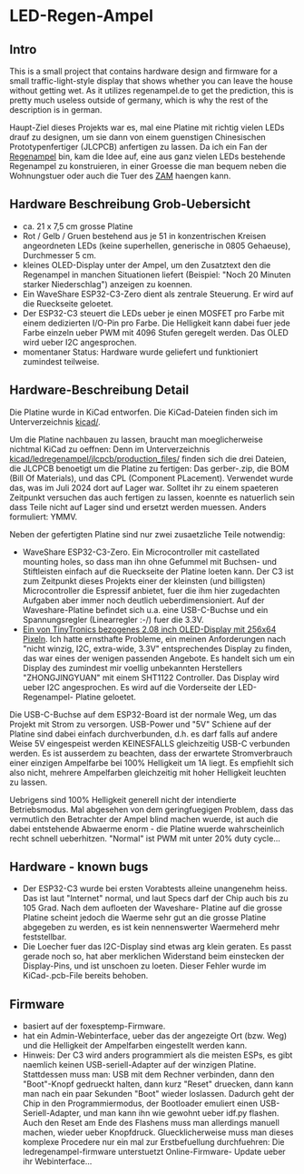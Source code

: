 
# LED-Regen-Ampel

## Intro

This is a small project that contains hardware design and
firmware for a small traffic-light-style display that shows
whether you can leave the house without getting wet. As it
utilizes regenampel.de to get the prediction, this is pretty
much useless outside of germany, which is why the rest of
the description is in german.

Haupt-Ziel dieses Projekts war es, mal eine Platine mit
richtig vielen LEDs drauf zu designen, um sie dann von einem
guenstigen Chinesischen Prototypenfertiger (JLCPCB) anfertigen
zu lassen.
Da ich ein Fan der [Regenampel](https://regenampel.de)
bin, kam die Idee auf, eine aus ganz vielen LEDs bestehende
Regenampel zu konstruieren, in einer Groesse die man bequem
neben die Wohnungstuer oder auch die Tuer des [ZAM](https://zam.haus)
haengen kann.


## Hardware Beschreibung Grob-Uebersicht

* ca. 21 x 7,5 cm grosse Platine
* Rot / Gelb / Gruen bestehend aus je 51 in konzentrischen Kreisen
  angeordneten LEDs (keine superhellen, generische in 0805 Gehaeuse),
  Durchmesser 5 cm.
* kleines OLED-Display unter der Ampel, um den Zusatztext den die
  Regenampel in manchen Situationen liefert (Beispiel: "Noch 20 Minuten
  starker Niederschlag") anzeigen zu koennen.
* Ein WaveShare ESP32-C3-Zero dient als zentrale Steuerung. Er wird
  auf die Rueckseite geloetet.
* Der ESP32-C3 steuert die LEDs ueber je einen MOSFET pro Farbe
  mit einem dedizierten I/O-Pin pro Farbe. Die Helligkeit kann dabei
  fuer jede Farbe einzeln ueber PWM mit 4096 Stufen geregelt werden.
  Das OLED wird ueber I2C angesprochen.
* momentaner Status: Hardware wurde geliefert und funktioniert zumindest
  teilweise.


## Hardware-Beschreibung Detail

Die Platine wurde in KiCad entworfen.
Die KiCad-Dateien finden sich im Unterverzeichnis [kicad/](kicad/).

Um die Platine nachbauen zu lassen, braucht man moeglicherweise
nichtmal KiCad zu oeffnen: Denn im Unterverzeichnis
[kicad/ledregenampel/jlcpcb/production_files/](kicad/ledregenampel/jlcpcb/production_files/)
finden sich die drei Dateien, die JLCPCB benoetigt um die Platine
zu fertigen: Das gerber-.zip, die BOM (Bill Of Materials), und das
CPL (Component PLacement). Verwendet wurde das, was im Juli 2024
dort auf Lager war. Solltet ihr zu einem spaeteren Zeitpunkt versuchen
das auch fertigen zu lassen, koennte es natuerlich sein dass Teile
nicht auf Lager sind und ersetzt werden muessen. Anders formuliert: YMMV.

Neben der gefertigten Platine sind nur zwei zusaetzliche Teile
notwendig:

* WaveShare ESP32-C3-Zero. Ein Microcontroller mit castellated mounting
  holes, so dass man ihn ohne Gefummel mit Buchsen- und Stiftleisten
  einfach auf die Rueckseite der Platine loeten kann. Der C3 ist zum
  Zeitpunkt dieses Projekts einer der kleinsten (und billigsten)
  Microcontroller die Espressif anbietet, fuer die ihm hier zugedachten
  Aufgaben aber immer noch deutlich ueberdimensioniert. Auf der
  Waveshare-Platine befindet sich u.a. eine USB-C-Buchse und ein
  Spannungsregler (Linearregler :-/) fuer die 3.3V.
* [Ein von TinyTronics bezogenes 2.08 inch OLED-Display mit 256x64 Pixeln](https://www.tinytronics.nl/en/displays/oled/2.08-inch-oled-display-256*64-pixels-white-i2c). Ich hatte
  ernsthafte Probleme, ein meinen Anforderungen nach "nicht winzig, I2C,
  extra-wide, 3.3V" entsprechendes Display zu finden, das war eines der
  wenigen passenden Angebote. Es handelt sich um ein Display
  des zumindest mir voellig unbekannten Herstellers "ZHONGJINGYUAN"
  mit einem SHT1122 Controller. Das Display wird ueber I2C
  angesprochen. Es wird auf die Vorderseite der LED-Regenampel-
  Platine geloetet.

Die USB-C-Buchse auf dem ESP32-Board ist der normale Weg, um
das Projekt mit Strom zu versorgen. USB-Power und "5V" Schiene
auf der Platine sind dabei einfach durchverbunden, d.h. es darf
falls auf andere Weise 5V eingespeist werden KEINESFALLS
gleichzeitig USB-C verbunden werden. Es ist ausserdem zu
beachten, dass der erwartete Stromverbrauch einer einzigen
Ampelfarbe bei 100% Helligkeit um 1A liegt. Es empfiehlt sich
also nicht, mehrere Ampelfarben gleichzeitig mit hoher
Helligkeit leuchten zu lassen.

Uebrigens sind 100% Helligkeit generell nicht der intendierte
Betriebsmodus. Mal abgesehen von dem geringfuegigen Problem,
dass das vermutlich den Betrachter der Ampel blind machen
wuerde, ist auch die dabei entstehende Abwaerme enorm -
die Platine wuerde wahrscheinlich recht schnell ueberhitzen.
"Normal" ist PWM mit unter 20% duty cycle...


## Hardware - known bugs

* Der ESP32-C3 wurde bei ersten Vorabtests alleine unangenehm
  heiss. Das ist laut "Internet" normal, und laut Specs darf
  der Chip auch bis zu 105 Grad. Nach dem aufloeten der Waveshare-
  Platine auf die grosse Platine scheint jedoch die
  Waerme sehr gut an die grosse Platine abgegeben zu werden,
  es ist kein nennenswerter Waermeherd mehr feststellbar.
* Die Loecher fuer das I2C-Display sind etwas arg klein geraten.
  Es passt gerade noch so, hat aber merklichen Widerstand beim
  einstecken der Display-Pins, und ist unschoen zu loeten.
  Dieser Fehler wurde im KiCad-.pcb-File bereits behoben.


## Firmware

* basiert auf der foxesptemp-Firmware.
* hat ein Admin-Webinterface, ueber das der angezeigte Ort (bzw. Weg)
  und die Helligkeit der Ampelfarben eingestellt werden kann.
* Hinweis: Der C3 wird anders programmiert als die meisten
  ESPs, es gibt naemlich keinen USB-seriell-Adapter auf der
  winzigen Platine. Stattdessen muss man: USB mit dem Rechner
  verbinden, dann den "Boot"-Knopf gedrueckt halten, dann
  kurz "Reset" druecken, dann kann man nach ein paar
  Sekunden "Boot" wieder loslassen. Dadurch geht der Chip
  in den Programmiermodus, der Bootloader emuliert einen
  USB-Seriell-Adapter, und man kann ihn wie gewohnt
  ueber idf.py flashen. Auch den Reset am Ende des Flashens
  muss man allerdings manuell machen, wieder ueber
  Knopfdruck. Gluecklicherweise muss man dieses komplexe
  Procedere nur ein mal zur Erstbefuellung durchfuehren:
  Die ledregenampel-firmware unterstuetzt Online-Firmware-
  Update ueber ihr Webinterface...

